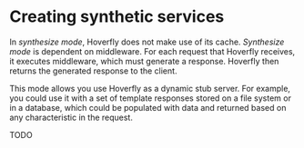 # Creating synthetic services

In *synthesize mode*, Hoverfly does not make use of its cache. *Synthesize mode* is dependent on middleware. For each request that Hoverfly receives, it executes middleware, which must generate a response. Hoverfly then returns the generated response to the client.

This mode allows you use Hoverfly as a dynamic stub server. For example, you could use it with a set of template responses stored on a file system or in a database, which could be populated with data and returned based on any characteristic in the request.

TODO